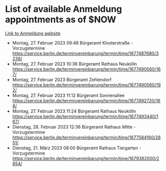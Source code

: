 # List of available Anmeldung appointments as of $NOW
[Link to Anmeldung website](https://service.berlin.de/terminvereinbarung/termin/tag.php?termin=1&anliegen[]=120686&dienstleisterlist=122210,122217,327316,122219,327312,122227,327314,122231,327346,122243,327348,122254,122252,329742,122260,329745,122262,329748,122271,327278,122273,327274,122277,327276,330436,122280,327294,122282,327290,122284,327292,122291,327270,122285,327266,122286,327264,122296,327268,150230,329760,122297,327286,122294,327284,122312,329763,122314,329775,122304,327330,122311,327334,122309,327332,317869,122281,327352,122279,329772,122283,122276,327324,122274,327326,122267,329766,122246,327318,122251,327320,122257,327322,122208,327298,122226,327300&herkunft=http%3A%2F%2Fservice.berlin.de%2Fdienstleistung%2F120686%2F)
- Montag, 27. Februar 2023 09:48 Bürgeramt Klosterstraße - Vorzugstermine https://service.berlin.de/terminvereinbarung/termin/time/1677487680/3238/
- Montag, 27. Februar 2023 10:36 Bürgeramt Rathaus Neukölln https://service.berlin.de/terminvereinbarung/termin/time/1677490560/167/
- Montag, 27. Februar 2023  Bürgeramt Zehlendorf https://service.berlin.de/terminvereinbarung/termin/time/1677490560/192/
- Montag, 27. Februar 2023 11:12 Bürgeramt Sonnenallee https://service.berlin.de/terminvereinbarung/termin/time/1677492720/168/
- Montag, 27. Februar 2023 11:24 Bürgeramt Rathaus Neukölln https://service.berlin.de/terminvereinbarung/termin/time/1677493440/167/
- Dienstag, 28. Februar 2023 12:36 Bürgeramt Rathaus Mitte - Vorzugstermine https://service.berlin.de/terminvereinbarung/termin/time/1677584160/2851/
- Dienstag, 21. März 2023 08:00 Bürgeramt Rathaus Tiergarten - Vorzugstermine https://service.berlin.de/terminvereinbarung/termin/time/1679382000/2854/
